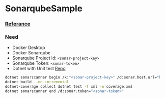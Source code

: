# SonarqubeSample

### [Referance](https://docs.sonarsource.com/sonarqube-server/latest/analyzing-source-code/test-coverage/dotnet-test-coverage/#dotnetcoverage)

### Need
- Docker Desktop
- Docker Sonarqube
- Sonarqube Project Id: `<sonar-project-key>`
- Sonarqube Token: `<sonar-token>`
- Dotnet with Unit test [Repo](https://github.com/ashok-sarathi/SonarqubeSampleSln.git)

```sh
dotnet sonarscanner begin /k:"<sonar-project-key>" /d:sonar.host.url="http://localhost:32768" /d:sonar.token="<sonar-token>" /d:sonar.cs.vscoveragexml.reportsPaths="coverage.xml"
dotnet build --no-incremental
dotnet-coverage collect dotnet test -f xml -o coverage.xml
dotnet sonarscanner end /d:sonar.token="<sonar-token>"
```
